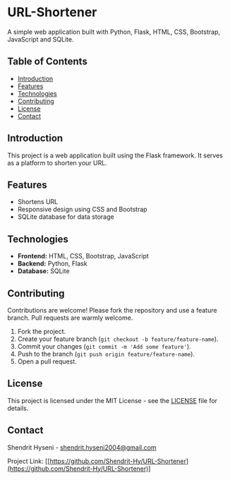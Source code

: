 # URL-Shortener

A simple web application built with Python, Flask, HTML, CSS, Bootstrap, JavaScript and SQLite.

## Table of Contents

- [Introduction](#introduction)
- [Features](#features)
- [Technologies](#technologies)
- [Contributing](#contributing)
- [License](#license)
- [Contact](#contact)

## Introduction

This project is a web application built using the Flask framework. It serves as a platform to shorten your URL.

## Features

- Shortens URL
- Responsive design using CSS and Bootstrap
- SQLite database for data storage

## Technologies

- **Frontend:** HTML, CSS, Bootstrap, JavaScript
- **Backend:** Python, Flask
- **Database:** SQLite

## Contributing

Contributions are welcome! Please fork the repository and use a feature branch. Pull requests are warmly welcome.

1. Fork the project.
2. Create your feature branch (`git checkout -b feature/feature-name`).
3. Commit your changes (`git commit -m 'Add some feature'`).
4. Push to the branch (`git push origin feature/feature-name`).
5. Open a pull request.

## License

This project is licensed under the MIT License - see the [LICENSE](LICENSE) file for details.

## Contact

Shendrit Hyseni - shendrit.hyseni2004@gmail.com

Project Link: [[https://github.com/Shendrit-Hy/URL-Shortener](https://github.com/Shendrit-Hy/URL-Shortener)]
